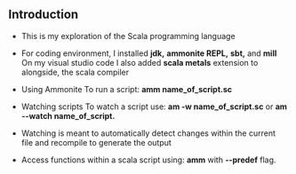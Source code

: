 ## Introduction
* This is my exploration of the Scala programming language
- For coding environment, I installed **jdk,** **ammonite REPL,** **sbt,** and **mill** <br>
On my visual studio code I also added **scala metals** extension to alongside, the scala compiler <br>

* Using Ammonite
To run a script: **amm name_of_script.sc** <br>

* Watching scripts
To watch a script use: **am -w name_of_script.sc** or **am --watch name_of_script.** <br>
- Watching is meant to automatically detect changes within the current file and recompile to generate the output <br>

* Access functions within a scala script using: **amm** with **--predef** flag.